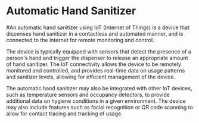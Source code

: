 # Automatic Hand Sanitizer
#An automatic hand sanitizer using IoT (Internet of Things) is a device that dispenses hand sanitizer in a contactless and automated manner, and is connected to the internet for remote monitoring and control.

The device is typically equipped with sensors that detect the presence of a person's hand and trigger the dispenser to release an appropriate amount of hand sanitizer. The IoT connectivity allows the device to be remotely monitored and controlled, and provides real-time data on usage patterns and sanitizer levels, allowing for efficient management of the device.

The automatic hand sanitizer may also be integrated with other IoT devices, such as temperature sensors and occupancy detectors, to provide additional data on hygiene conditions in a given environment. The device may also include features such as facial recognition or QR code scanning to allow for contact tracing and tracking of usage.
